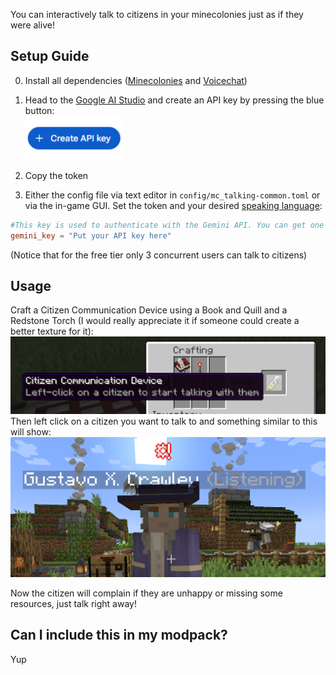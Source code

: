 You can interactively talk to citizens in your minecolonies just as if they were alive!

## Setup Guide
0. Install all dependencies ([Minecolonies](https://www.curseforge.com/minecraft/mc-mods/minecolonies) and [Voicechat](https://modrinth.com/mod/simple-voice-chat))
1. Head to the [Google AI Studio](https://aistudio.google.com/u/1/apikey) and create an API key by pressing the blue button: <br> ![blue Create API button](https://github.com/sshcrack/talking-colonists/blob/master/imgs/create_btn.png?raw=true)
2. Copy the token

3. Either the config file via text editor in `config/mc_talking-common.toml` or via the in-game GUI. Set the token and your desired [speaking language](https://ai.google.dev/gemini-api/docs/live#supported-languages):
 ```toml
 #This key is used to authenticate with the Gemini API. You can get one at https://aistudio.google.com/apikey
gemini_key = "Put your API key here"
 ```
(Notice that for the free tier only 3 concurrent users can talk to citizens)

## Usage
Craft a Citizen Communication Device using a Book and Quill and a Redstone Torch (I would really appreciate it if someone could create a better texture for it):
![Crafting Recipe](https://github.com/sshcrack/talking-colonists/raw/master/imgs/crafting_recipe.png?raw=true)
Then left click on a citizen you want to talk to and something similar to this will show:
![Citizen that can be talked to](https://github.com/sshcrack/talking-colonists/raw/master/imgs/ingame.png?raw=true)

Now the citizen will complain if they are unhappy or missing some resources, just talk right away!
 
## Can I include this in my modpack?
Yup